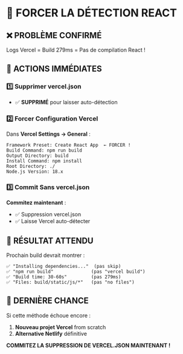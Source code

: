 # 🚨 FORCER LA DÉTECTION REACT

## ❌ PROBLÈME CONFIRMÉ
Logs Vercel = Build 279ms = Pas de compilation React !

## 🔧 ACTIONS IMMÉDIATES

### 1️⃣ Supprimer vercel.json
- ✅ **SUPPRIMÉ** pour laisser auto-détection

### 2️⃣ Forcer Configuration Vercel
Dans **Vercel Settings → General** :

```
Framework Preset: Create React App  ← FORCER !
Build Command: npm run build        
Output Directory: build             
Install Command: npm install        
Root Directory: ./                  
Node.js Version: 18.x              
```

### 3️⃣ Commit Sans vercel.json
**Commitez maintenant** :
- ✅ Suppression vercel.json
- ✅ Laisse Vercel auto-détecter

## 🎯 RÉSULTAT ATTENDU

Prochain build devrait montrer :
```
✅ "Installing dependencies..."  (pas skip)
✅ "npm run build"              (pas "vercel build") 
✅ "Build time: 30-60s"         (pas 279ms)
✅ "Files: build/static/js/*"   (pas "no files")
```

## 🚨 DERNIÈRE CHANCE

Si cette méthode échoue encore :
1. **Nouveau projet Vercel** from scratch
2. **Alternative Netlify** définitive

**COMMITEZ LA SUPPRESSION DE VERCEL.JSON MAINTENANT !**